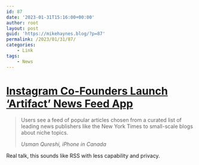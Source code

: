 ```yaml
---
id: 87
date: '2023-01-31T15:16:00+00:00'
author: root
layout: post
guid: 'https://mikehaynes.blog/?p=87'
permalink: /2023/01/31/87/
categories:
    - Link
tags:
    - News
---
```


# [Instagram Co-Founders Launch ‘Artifact’ News Feed App](https://www.iphoneincanada.ca/news/instagram-co-founders-launch-artifact-app/)

> Users see a feed of popular articles chosen from a curated list of leading news publishers like the New York Times to small-scale blogs about niche topics.
> 
> <cite>Usman Qureshi, iPhone in Canada</cite>

Real talk, this sounds like RSS with less capability and privacy.